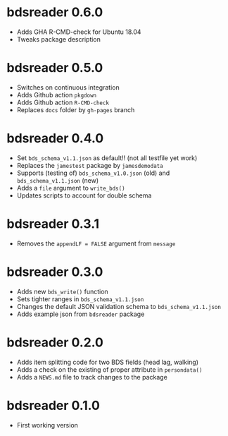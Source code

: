 # bdsreader 0.6.0

* Adds GHA R-CMD-check for Ubuntu 18.04
* Tweaks package description

# bdsreader 0.5.0

* Switches on continuous integration
* Adds Github action `pkgdown`
* Adds Github action `R-CMD-check`
* Replaces `docs` folder by `gh-pages` branch

# bdsreader 0.4.0

* Set `bds_schema_v1.1.json` as default!! (not all testfile yet work)
* Replaces the `jamestest` package by `jamesdemodata`
* Supports (testing of) `bds_schema_v1.0.json` (old) and `bds_schema_v1.1.json` (new)
* Adds a `file` argument to `write_bds()`
* Updates scripts to account for double schema

# bdsreader 0.3.1

* Removes the `appendLF = FALSE` argument from `message`

# bdsreader 0.3.0

* Adds new `bds_write()` function
* Sets tighter ranges in `bds_schema_v1.1.json`
* Changes the default JSON validation schema to `bds_schema_v1.1.json`
* Adds example json from `bdsreader` package

# bdsreader 0.2.0

* Adds item splitting code for two BDS fields (head lag, walking)
* Adds a check on the existing of proper attribute in `persondata()`
* Adds a `NEWS.md` file to track changes to the package

# bdsreader 0.1.0

* First working version
